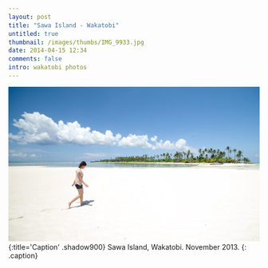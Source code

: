 ```yaml
---
layout: post
title: "Sawa Island - Wakatobi"
untitled: true
thumbnail: /images/thumbs/IMG_9933.jpg
date: 2014-04-15 12:34
comments: false
intro: wakatobi photos
---
```

![image](/images/wakatobi/IMG_1247_stitch-2.jpg)
{:title='Caption' .shadow900}
Sawa Island, Wakatobi. November 2013.
{: .caption}
